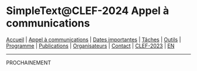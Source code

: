 # SimpleText@CLEF-2024 Appel à communications

[Accueil](./index) | [Appel à communications](./CFP) | [Dates importantes](./dates) | [Tâches](./tasks) | [Outils](./tools) | [Programme](./program) | [Publications](./publications) | [Organisateurs](./organizers) | [Contact](./contact) | [CLEF-2023](https://simpletext-project.com/2023/clef/) | [EN](2024-main/en/index.md)

---

PROCHAINEMENT
